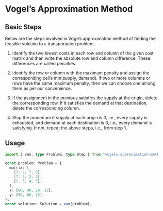 # ​​Vogel’s Approximation Method

## Basic Steps

Below are the steps involved in Voge’s approximation method of finding the feasible solution to a transportation problem.

1. Identify the two lowest costs in each row and column of the given cost matrix and then write the absolute row and column difference. These differences are called penalties.

2. Identify the row or column with the maximum penalty and assign the corresponding cell’s min(supply, demand). If two or more columns or rows have the same maximum penalty, then we can choose one among them as per our convenience.

3. If the assignment in the previous satisfies the supply at the origin, delete the corresponding row. If it satisfies the demand at that destination, delete the corresponding column.

4. Stop the procedure if supply at each origin is 0, i.e., every supply is exhausted, and demand at each destination is 0, i.e., every demand is satisfying. If not, repeat the above steps, i.e., from step 1.

## Usage

```ts
import { vam, type Problem, type Step } from "vogels-approximation-method";

const problem: Problem = {
  matrix: [
    [3, 2, 7, 6],
    [7, 5, 2, 3],
    [2, 5, 4, 5],
  ],
  x: [60, 40, 20, 15],
  y: [50, 60, 25],
};
const solution: Solution = vam(problem);
```
